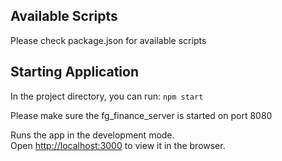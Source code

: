 ## Available Scripts
Please check package.json for available scripts
## Starting Application
In the project directory, you can run:
```npm start```

Please make sure the fg_finance_server is started on port 8080

Runs the app in the development mode.<br />
Open [http://localhost:3000](http://localhost:3000) to view it in the browser.
